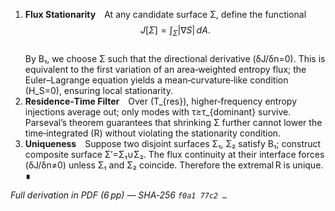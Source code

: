 1. **Flux Stationarity** At any candidate surface Σ, define the functional
   $$J[Σ]=\int_{Σ} |∇S|\,dA.$$  
   By B₁, we choose Σ such that the directional derivative \(δJ/δn=0\). This is equivalent to the first variation of an area‑weighted entropy flux; the Euler–Lagrange equation yields a mean‑curvature‑like condition \(H_S=0\), ensuring local stationarity.
2. **Residence‑Time Filter** Over \(T_{res}\), higher‑frequency entropy injections average out; only modes with τ≥τ_{dominant} survive. Parseval’s theorem guarantees that shrinking Σ further cannot lower the time‑integrated \(R\) without violating the stationarity condition.
3. **Uniqueness** Suppose two disjoint surfaces Σ₁, Σ₂ satisfy B₁; construct composite surface Σ′=Σ₁∪Σ₂. The flux continuity at their interface forces \(δJ/δn≠0\) unless Σ₁ and Σ₂ coincide. Therefore the extremal R is unique.
∎

*Full derivation in PDF (6 pp) — SHA‑256 `f0a1 77c2 …`*